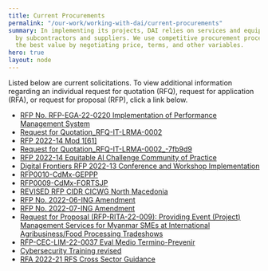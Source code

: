 ```yaml
---
title: Current Procurements
permalink: "/our-work/working-with-dai/current-procurements"
summary: In implementing its projects, DAI relies on services and equipment provided
  by subcontractors and suppliers. We use competitive procurement procedures to obtain
  the best value by negotiating price, terms, and other variables.
hero: true
layout: node
---
```


Listed below are current solicitations. To view additional information regarding an individual request for quotation (RFQ), request for application (RFA), or request for proposal (RFP), click a link below.

* [RFP No. RFP-EGA-22-0220 Implementation of Performance Management System](https://dai-assets.s3.amazonaws.com/rfps/EGA-RFP-22-0220.GPM.00.pdf "12/11")
* [Request for Quotation_RFQ-IT-LRMA-0002](/uploads/Request%20for%20Quotation_RFQ-IT-LRMA-0002.pdf "12/6")
* [RFP 2022-14 Mod 1[61]](/uploads/RFP%202022-14%20Mod%201%5B61%5D.pdf "12/6")
* [Request for Quotation_RFQ-IT-LRMA-0002_-7fb9d9](/uploads/Request%20for%20Quotation_RFQ-IT-LRMA-0002_-7fb9d9.pdf "12/6")
* [RFP 2022-14 Equitable AI Challenge Community of Practice](/uploads/RFP%202022-14%20Equitable%20AI%20Challenge%20Community%20of%20Practice.pdf "12/6")
* [Digital Frontiers RFP 2022-13 Conference and Workshop Implementation](/uploads/Digital%20Frontiers%20RFP%202022-13%20Conference%20and%20Workshop%20Implementation.pdf "12/20")
* [RFP0010-CdMx-GEPPP](/uploads/RFP0010-CdMx-GEPPP.pdf "12/6")
* [RFP0009-CdMx-FORTSJP](/uploads/RFP0009-CdMx-FORTSJP.pdf "12/6")
* [REVISED RFP CIDR CICWG North Macedonia](https://dai-assets.s3.amazonaws.com/rfps/REVISED_RFP-%20CIDR%20CICWG_North%20Macedonia_FINAL.pdf "12/5")
* [RFP No. 2022-06-ING Amendment](https://dai-assets.s3.amazonaws.com/rfps/RFP%20No.%202022-06-ING%20Amendment%201.pdf "12/1")
* [RFP No. 2022-07-ING Amendment](https://dai-assets.s3.amazonaws.com/rfps/RFP%20No.%202022-07-ING%20Amendment%201.pdf "12/1")
* [Request for Proposal (RFP-RITA-22-009): Providing Event (Project) Management Services for Myanmar SMEs 
at International Agribusiness/Food Processing Tradeshows](/uploads/Public%20Advertisment-%20RFP%20(Final)%2015%20Nov%202022%5B80%5D.pdf "12/8")
* [RFP-CEC-LIM-22-0037 Eval Medio Termino-Prevenir](/uploads/RFP-CEC-LIM-22-0037%20Eval%20Medio%20Termino-Prevenir.pdf "11/29")
* [Cybersecurity Training revised](https://dai-assets.s3.amazonaws.com/rfps/REVISED%20RFP-%20CIDR%20E%26E%20Cybersecurity%20Training_FINAL.pdf "12/5")
* [RFA 2022-21 RFS Cross Sector Guidance](/uploads/RFA%202022-21%20RFS%20Cross%20Sector%20Guidance.pdf "12/1")